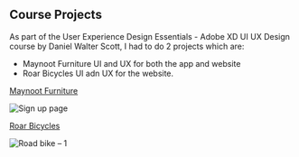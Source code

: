 ## Course Projects

As part of the User Experience Design Essentials - Adobe XD UI UX Design course by Daniel Walter Scott, I had to do 2 projects which are:
- Maynoot Furniture UI and UX for both the app and website
- Roar Bicycles UI adn UX for the website.

<ins> Maynoot Furniture </ins>

![Sign up page](https://github.com/SGhuman123/AdobeXDProjects/assets/63066897/8f04ae90-513f-47e7-b29f-367b755c88eb)


<ins>Roar Bicycles</ins>

![Road bike – 1](https://github.com/SGhuman123/AdobeXDProjects/assets/63066897/52b23ce0-4e27-4c67-b3a1-3b37ea9e04a6)
